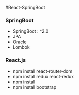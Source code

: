 #React-SpringBoot 

### SpringBoot
- SpringBoot : ^2.0
- JPA
- Oracle
- Lombok

### React.js
- npm install react-router-dom
- npm install redux react-redux
- npm install 
- npm install bootstrap

